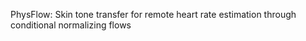 PhysFlow: Skin tone transfer for remote heart rate estimation through conditional normalizing flows
